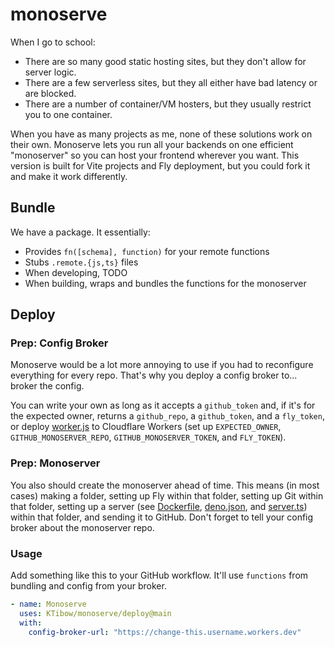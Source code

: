 # monoserve

When I go to school:

- There are so many good static hosting sites, but they don't allow for server logic.
- There are a few serverless sites, but they all either have bad latency or are blocked.
- There are a number of container/VM hosters, but they usually restrict you to one container.

When you have as many projects as me, none of these solutions work on their own. Monoserve lets you run all your backends on one efficient "monoserver" so you can host your frontend wherever you want. This version is built for Vite projects and Fly deployment, but you could fork it and make it work differently.

## Bundle

We have a package. It essentially:
- Provides `fn([schema], function)` for your remote functions
- Stubs `.remote.{js,ts}` files
- When developing, TODO
- When building, wraps and bundles the functions for the monoserver

## Deploy

### Prep: Config Broker

Monoserve would be a lot more annoying to use if you had to reconfigure everything for every repo. That's why you deploy a config broker to... broker the config.

You can write your own as long as it accepts a `github_token` and, if it's for the expected owner, returns a `github_repo`, a `github_token`, and a `fly_token`, or deploy [worker.js](https://github.com/KTibow/monoserve/blob/main/example-worker.js) to Cloudflare Workers (set up `EXPECTED_OWNER`, `GITHUB_MONOSERVER_REPO`, `GITHUB_MONOSERVER_TOKEN`, and `FLY_TOKEN`).

### Prep: Monoserver

You also should create the monoserver ahead of time. This means (in most cases) making a folder, setting up Fly within that folder, setting up Git within that folder, setting up a server (see [Dockerfile](https://github.com/KTibow/monoserve/blob/main/example-Dockerfile), [deno.json](https://github.com/KTibow/monoserve/blob/main/example-deno.json), and [server.ts](https://github.com/KTibow/monoserve/blob/main/example-server.ts)) within that folder, and sending it to GitHub. Don't forget to tell your config broker about the monoserver repo.

### Usage

Add something like this to your GitHub workflow. It'll use `functions` from bundling and config from your broker.
```yaml
- name: Monoserve
  uses: KTibow/monoserve/deploy@main
  with:
    config-broker-url: "https://change-this.username.workers.dev"
```
